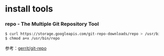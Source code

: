 # install tools

### repo - The Multiple Git Repository Tool

```bash
$ curl https://storage.googleapis.com/git-repo-downloads/repo > /usr/bin/repo
$ chmod a+x /usr/bin/repo
```

参考：[gerrit/git-repo](https://gerrit.googlesource.com/git-repo/)
